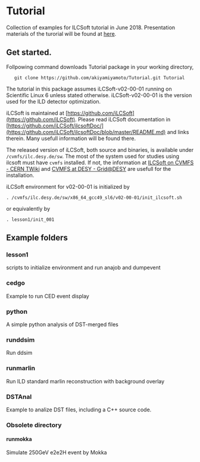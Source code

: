 # Tutorial
Collection of examples for ILCSoft tutorial in June 2018.
Presentation materials of the turorial will be found at [here](https://kds.kek.jp/indico/event/27935/contribution/0/material/slides/0.pptx).

##  Get started.

Follpowing command downloads Tutorial package in your working directory, 
``` 
   git clone https://github.com/akiyamiyamoto/Tutorial.git Tutorial
```

The tutorial in this package assumes iLCSoft-v02-00-01 running on Scientific Linux 6
unless stated otherwise. iLCSoft-v02-00-01 is the version used for the ILD detector 
optimization. 

iLCSoft is maintained at [https://github.com/iLCSoft](https://github.com/iLCSoft).
Please read iLCSoft documentation in 
[https://github.com/iLCSoft/ilcsoftDoc/](https://github.com/iLCSoft/ilcsoftDoc/blob/master/README.md)
and links therein.  Many usefull information will be found there.

The released version of iLCSoft, both source and binaries, is available under `/cvmfs/ilc.desy.de/sw`. 
The most of the system used for studies using ilcsoft must have `cvmfs` installed. If not,
the information at 
[ILCSoft on CVMFS - CERN TWiki](https://twiki.cern.ch/twiki/bin/view/CLIC/CLICCvmfs) and 
[CVMFS at DESY - Grid@DESY](http://grid.desy.de/cvmfs/)
are usefull for the installation.

iLCSoft environment for v02-00-01 is initialized by 

```
. /cvmfs/ilc.desy.de/sw/x86_64_gcc49_sl6/v02-00-01/init_ilcsoft.sh
```

or equivalently by 
```
. lesson1/init_001
```

## Example folders

### lesson1

scripts to initialize environment and run anajob and dumpevent

### cedgo

Example to run CED event display

### python

A simple python analysis of DST-merged files

### runddsim

Run ddsim 

### runmarlin

Run ILD standard marlin reconstruction with background overlay 

### DSTAnal

Example to analize DST files, including a C++ source code.


### Obsolete directory

#### runmokka

Simulate 250GeV e2e2H event by Mokka


